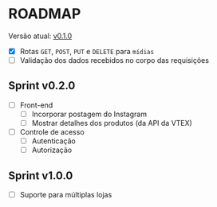 # ROADMAP

Versão atual: [v0.1.0]

- [x] Rotas `GET`, `POST`, `PUT` e `DELETE` para `mídias`
- [ ] Validação dos dados recebidos no corpo das requisições

## Sprint v0.2.0

- [ ] Front-end
  - [ ] Incorporar postagem do Instagram
  - [ ] Mostrar detalhes dos produtos (da API da VTEX)
- [ ] Controle de acesso 
    - [ ] Autenticação
    - [ ] Autorização
    
## Sprint v1.0.0

- [ ] Suporte para múltiplas lojas

[v0.1.0]: https://github.com/RoneyLima/comment-api/releases/tag/v0.1.0
